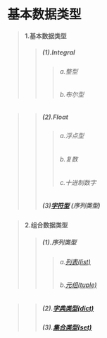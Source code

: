 # 基本数据类型

> #### 1.基本数据类型
>>##### (1).Integral
>>>###### a.整型
>>>###### b.布尔型

>>##### (2).Float
>>>###### a.浮点型
>>>###### b.复数
>>>###### c.十进制数字
>>##### (3)[字符型](./date_types/py3_string.md)  (序列类型)

> #### 2.组合数据类型
>>##### (1).序列类型
>>>###### a.[列表(list)](./date_types/py3_list.md)
>>>###### b.[元组(tuple)](./date_types/py3_tuple.md)

>>##### (2).[字典类型(dict)](./date_types/py3_dict.md)
>>##### (3).[集合类型(set)](./date_types/py3_set.md)

